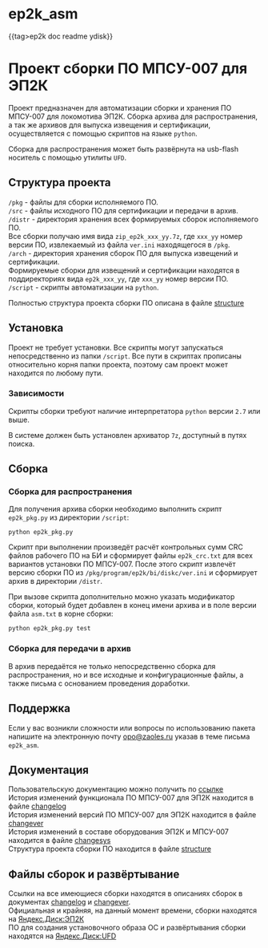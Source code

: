 # ep2k_asm
{{tag>ep2k doc readme ydisk}}

# Проект сборки ПО МПСУ-007 для ЭП2К

Проект предназначен для автоматизации сборки и хранения ПО МПСУ-007 для локомотива ЭП2К. Сборка архива для распространения, а так же архивов для выпуска извещения и сертификации, осуществляется с помощью скриптов на языке `python`.

Сборка для распространения может быть развёрнута на usb-flash носитель с помощью утилиты `UFD`.

## Структура проекта

`/pkg` - файлы для сборки исполняемого ПО.  
`/src` - файлы исходного ПО для сертификации и передачи в архив.  
`/distr` - директория хранения всех формируемых сборок исполняемого ПО.  
Все сборки получаю имя вида `zip_ep2k_xxx_yy.7z`, где `xxx_yy` номер версии ПО, извлекаемый из файла `ver.ini` находящегося в `/pkg`.  
`/arch` - директория хранения сборок ПО для выпуска извещений и сертификации.  
Формируемые сборки для извещений и сертификации находятся в поддиректориях вида `ep2k_xxx_yy`, где `xxx_yy` номер версии ПО.  
`/script` - скрипты автоматизации на `python`.

Полностью структура проекта сборки ПО описана в файле [structure](structure.md)

## Установка

Проект не требует установки. Все скрипты могут запускаться непосредственно из папки `/script`. Все пути в скриптах прописаны относительно корня папки проекта, поэтому сам проект может находится по любому пути.

### Зависимости

Скрипты сборки требуют наличие интерпретатора `python` версии `2.7` или выше.

В системе должен быть установлен архиватор `7z`, доступный в путях поиска.

## Сборка

### Сборка для распространения

Для получения архива сборки необходимо выполнить скрипт `ep2k_pkg.py` из директории `/script`:

    python ep2k_pkg.py

Скрипт при выполнении произведёт расчёт контрольных сумм CRC файлов рабочего ПО на БИ и сформирует файлы `ep2k_crc.txt` для всех вариантов установки ПО МПСУ-007. После этого скрипт извлечёт версию сборки ПО из `/pkg/program/ep2k/bi/diskc/ver.ini` и сформирует архив в директории `/distr`.

При вызове скрипта дополнительно можно указать модификатор сборки, который будет добавлен в конец имени архива и в поле версии файла `asm.txt` в корне сборки:

    python ep2k_pkg.py test

### Сборка для передачи в архив

В архив передаётся не только непосредственно сборка для распространения, но и все исходные и конфигурационные файлы, а также письма с основанием проведения доработки.

## Поддержка

Если у вас возникли сложности или вопросы по использованию пакета напишите на электронную почту <opo@zaoles.ru> указав в теме письма `ep2k_asm`.

## Документация

Пользовательскую документацию можно получить по [ссылке](doc/index.md)  
История изменений функционала ПО МПСУ-007 для ЭП2К находится в файле [changelog](changelog.md)  
История изменений версий ПО МПСУ-007 для ЭП2К находится в файле [changever](changever.md)  
История изменений в составе оборудования ЭП2К и МПСУ-007 находится в файле [changesys](changesys.md)  
Структура проекта сборки ПО находится в файле [structure](structure.md)

## Файлы сборок и развёртывание

Ссылки на все имеющиеся сборки находятся в описаниях сборок в документах [changelog](changelog.md) и [changever](changever.md).  
Официальная и крайняя, на данный момент времени, сборки находятся на [Яндекс.Диск:ЭП2К][]  
ПО для создания установочного образа ОС и развёртывания сборки находятся на [Яндекс.Диск:UFD][]  

[Яндекс.Диск:ЭП2К]: https://yadi.sk/d/460xtRiSuARh3  
[Яндекс.Диск:UFD]: http://yadi.sk/d/4TvLKgEmGW76b  

